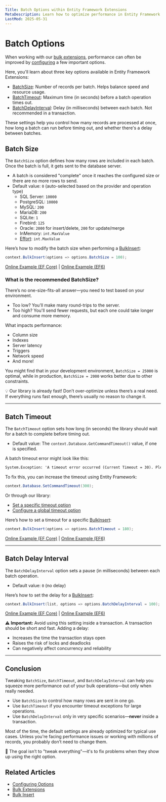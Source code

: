 ```yaml
---
Title: Batch Options within Entity Framework Extensions  
MetaDescription: Learn how to optimize performance in Entity Framework Extensions using BatchSize, BatchTimeout, and BatchDelayInterval options.  
LastMod: 2025-05-31  
---
```


# Batch Options

When working with our [bulk extensions](/bulk-extensions), performance can often be improved by [configuring](/configure-options) a few important options.

Here, you'll learn about three key options available in Entity Framework Extensions:

- [BatchSize](#batch-size): Number of records per batch. Helps balance speed and resource usage.
- [BatchTimeout](#batch-timeout): Maximum time (in seconds) before a batch operation times out.
- [BatchDelayInterval](#batch-delay-interval): Delay (in milliseconds) between each batch. Not recommended in a transaction.

These settings help you control how many records are processed at once, how long a batch can run before timing out, and whether there's a delay between batches.

## Batch Size

The `BatchSize` option defines how many rows are included in each batch. Once the batch is full, it gets sent to the database server.

- A batch is considered "complete" once it reaches the configured size or there are no more rows to send.
- Default value: `0` (auto-selected based on the provider and operation type)
   - SQL Server: `10000`
   - PostgreSQL: `10000`
   - MySQL: `200`
   - MariaDB: `200`
   - SQLite: `1`
   - Firebird: `125`
   - Oracle: `2000` for insert/delete, `200` for update/merge
   - InMemory: `int.MaxValue`
   - [Effort](https://entityframework-effort.net/): `int.MaxValue`

Here’s how to modify the batch size when performing a [BulkInsert](/bulk-insert):

```csharp
context.BulkInsert(options => options.BatchSize = 100);
````

[Online Example (EF Core)](https://dotnetfiddle.net/qonEbL) | [Online Example (EF6)](https://dotnetfiddle.net/BThvHs)

### What is the recommended BatchSize?

There’s no one-size-fits-all answer—you need to test based on your environment.

- Too low? You'll make many round-trips to the server.
- Too high? You'll send fewer requests, but each one could take longer and consume more memory.

What impacts performance:

- Column size
- Indexes
- Server latency
- Triggers
- Network speed
- And more!

You might find that in your development environment, `BatchSize = 25000` is optimal, while in production, `BatchSize = 2000` works better due to other constraints.

💡 Our library is already fast! Don’t over-optimize unless there’s a real need. If everything runs fast enough, there’s usually no reason to change it.

---

## Batch Timeout

The `BatchTimeout` option sets how long (in seconds) the library should wait for a batch to complete before timing out.

- Default value: The `context.Database.GetCommandTimeout()` value, if one is specified.

A batch timeout error might look like this:

```txt
System.Exception: 'A timeout error occurred (Current Timeout = 30). Please increase the timeout globally: ctx.Database.SetCommandTimeout(timeoutValue); or BulkOperationManager.BulkOperationBuilder = operation => operation.BatchTimeout = timeoutValue; or by operation: db.BulkSaveChanges(operation => operation.BatchTimeout = timeoutValue);'
```

To fix this, you can increase the timeout using Entity Framework:

```csharp
context.Database.SetCommandTimeout(300);
```

Or through our library:

- [Set a specific timeout option](/configure-options#configuring-a-global-option)
- [Configure a global timeout option](/configure-options#configuring-a-global-option)

Here’s how to set a timeout for a specific [BulkInsert](/bulk-insert):

```csharp
context.BulkInsert(options => options.BatchTimeout = 180);
```

[Online Example (EF Core)](https://dotnetfiddle.net/Uvvffx) | [Online Example (EF6)](https://dotnetfiddle.net/HDmeWa)

---

## Batch Delay Interval

The `BatchDelayInterval` option sets a pause (in milliseconds) between each batch operation.

- Default value: `0` (no delay)

Here’s how to set the delay for a [BulkInsert](/bulk-insert):

```csharp
context.BulkInsert(list, options => options.BatchDelayInterval = 100);
```

[Online Example (EF Core)](https://dotnetfiddle.net/lil9tq) | [Online Example (EF6)](https://dotnetfiddle.net/65v3k3)

⚠️ **Important:** Avoid using this setting inside a transaction. A transaction should be short and fast. Adding a delay:

- Increases the time the transaction stays open
- Raises the risk of locks and deadlocks
- Can negatively affect concurrency and reliability

---

## Conclusion

Tweaking `BatchSize`, `BatchTimeout`, and `BatchDelayInterval` can help you squeeze more performance out of your bulk operations—but only when really needed.

- Use `BatchSize` to control how many rows are sent in one go.
- Use `BatchTimeout` if you encounter timeout exceptions for large operations.
- Use `BatchDelayInterval` only in very specific scenarios—**never** inside a transaction.

Most of the time, the default settings are already optimized for typical use cases. Unless you're facing performance issues or working with millions of records, you probably don’t need to change them.

🎯 The goal isn’t to "tweak everything"—it's to fix problems when they show up using the right option.

## Related Articles

- [Configuring Options](/configure-options)
- [Bulk Extensions](/bulk-extensions)
- [Bulk Insert](/bulk-insert)